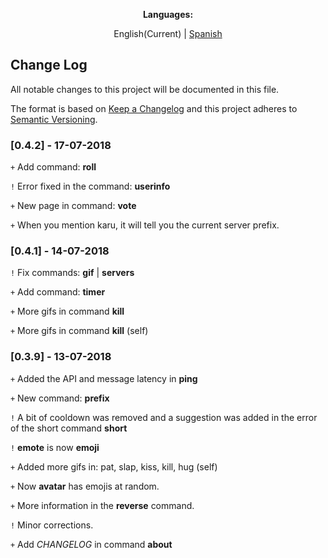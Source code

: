 <p style="text-align: center;"><b>Languages:</b></p>
<p style="text-align: center;">English(Current) | <a href="https://crownsquad.github.io/karu-es/CHANGELOG.html">Spanish</a></p>

## Change Log
All notable changes to this project will be documented in this file.

The format is based on [Keep a Changelog](http://keepachangelog.com/) and this project adheres to [Semantic Versioning](http://semver.org/).

### [0.4.2] - 17-07-2018
`+` Add command: **roll**

`!` Error fixed in the command: **userinfo**

`+` New page in command: **vote**

`+` When you mention karu, it will tell you the current server prefix.

### [0.4.1] - 14-07-2018
`!` Fix commands: **gif** | **servers**

`+` Add command: **timer**

`+` More gifs in command **kill**

`+` More gifs in command **kill** (self)


### [0.3.9] - 13-07-2018
`+` Added the API and message latency in  **ping**

`+` New command:  **prefix**

`!` A bit of cooldown was removed and a suggestion was added in the error of the short command **short**

`!` **emote** is now **emoji**

`+` Added more gifs in: pat, slap, kiss, kill, hug (self)

`+` Now **avatar** has emojis at random.

`+` More information in the **reverse** command.

`!` Minor corrections.

`+` Add *CHANGELOG* in command **about**
